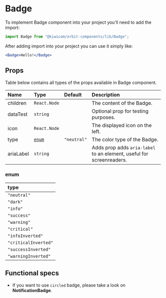 # Badge

To implement Badge component into your project you'll need to add the import:

```jsx
import Badge from "@kiwicom/orbit-components/lib/Badge";
```

After adding import into your project you can use it simply like:

```jsx
<Badge>Hello!</Badge>
```

## Props

Table below contains all types of the props available in Badge component.

| Name      | Type            | Default     | Description                                                          |
| :-------- | :-------------- | :---------- | :------------------------------------------------------------------- |
| children  | `React.Node`    |             | The content of the Badge.                                            |
| dataTest  | `string`        |             | Optional prop for testing purposes.                                  |
| icon      | `React.Node`    |             | The displayed icon on the left.                                      |
| type      | [`enum`](#enum) | `"neutral"` | The color type of the Badge.                                         |
| ariaLabel | `string`        |             | Adds prop adds `aria-label` to an element, useful for screenreaders. |

### enum

| type                 |
| :------------------- |
| `"neutral"`          |
| `"dark"`             |
| `"info"`             |
| `"success"`          |
| `"warning"`          |
| `"critical"`         |
| `"infoInverted"`     |
| `"criticalInverted"` |
| `"successInverted"`  |
| `"warningInverted"`  |

## Functional specs

- If you want to use `circled` badge, please take a look on **NotificationBadge**.
